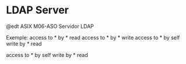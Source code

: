 # LDAP Server
@edt ASIX M06-ASO
Servidor LDAP


Exemple:
access to * by * read
access to * by * write
access to * by self write by * read

access to * 
       by self write 
       by * read
       



